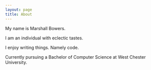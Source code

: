 ```yaml
---
layout: page
title: About
---
```


My name is Marshall Bowers.

I am an individual with eclectic tastes.

I enjoy writing things. Namely code.

Currently pursuing a Bachelor of Computer Science at West Chester University.